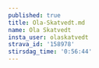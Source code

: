 ```yaml
---
published: true
title: Ola-Skatvedt.md
name: Ola Skatvedt
insta_user: olaskatvedt
strava_id: '158978'
stirsdag_time: '0:56:44'
---
```


